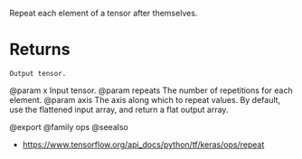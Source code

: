 Repeat each element of a tensor after themselves.

# Returns
    Output tensor.

@param x Input tensor.
@param repeats The number of repetitions for each element.
@param axis The axis along which to repeat values. By default, use
    the flattened input array, and return a flat output array.

@export
@family ops
@seealso
+ <https://www.tensorflow.org/api_docs/python/tf/keras/ops/repeat>
